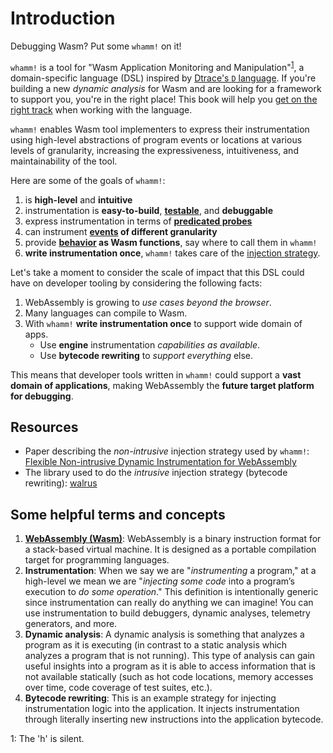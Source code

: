 # Introduction

Debugging Wasm? Put some `whamm!` on it!

`whamm!` is a tool for "Wasm Application Monitoring and Manipulation"<sup>[1](#silent_h)</sup>, a domain-specific language (DSL) inspired by [Dtrace's `D` language](https://illumos.org/books/dtrace).
If you're building a new _dynamic analysis_ for Wasm and are looking for a framework to support you, you're in the right place!
This book will help you [get on the right track](intro/getting_started.md) when working with the language.

`whamm!` enables Wasm tool implementers to express their instrumentation using high-level abstractions of program events or locations at various levels of granularity, increasing the expressiveness, intuitiveness, and maintainability of the tool.

Here are some of the goals of `whamm!`:
1. is **high-level** and **intuitive**
2. instrumentation is **easy-to-build**, [**testable**](intro/testing.md), and **debuggable**
3. express instrumentation in terms of [**predicated probes**](intro/grammar.md)
4. can instrument **[events](intro/events.md) of different granularity**
5. provide **[behavior](intro/libraries.md) as Wasm functions**, say where to call them in `whamm!`
6. **write instrumentation once**, `whamm!` takes care of the [injection strategy](intro/injection_strategies.md).

Let's take a moment to consider the scale of impact that this DSL could have on developer tooling by considering the following facts:
1. WebAssembly is growing to _use cases beyond the browser_.
2. Many languages can compile to Wasm. 
3. With `whamm!` **write instrumentation once** to support wide domain of apps.
   - Use **engine** instrumentation _capabilities as available_.
   - Use **bytecode rewriting** to _support everything_ else.

This means that developer tools written in `whamm!` could support a **vast domain of applications**, making WebAssembly the **future target platform for debugging**.

## Resources ##

- Paper describing the _non-intrusive_ injection strategy used by `whamm!`: [Flexible Non-intrusive Dynamic Instrumentation for WebAssembly](https://dl.acm.org/doi/10.1145/3620666.3651338)
- The library used to do the _intrusive_ injection strategy (bytecode rewriting): [walrus](https://github.com/rustwasm/walrus)

## Some helpful terms and concepts ##

1. **[WebAssembly (Wasm)](https://webassembly.org/)**:
   WebAssembly is a binary instruction format for a stack-based virtual machine.
   It is designed as a portable compilation target for programming languages.
2. **Instrumentation**:
   When we say we are "_instrumenting_ a program," at a high-level we mean we are "_injecting some code_ into a program’s execution to _do some operation_."
   This definition is intentionally generic since instrumentation can really do anything we can imagine!
   You can use instrumentation to build debuggers, dynamic analyses, telemetry generators, and more.
3. **Dynamic analysis**:
   A dynamic analysis is something that analyzes a program as it is executing (in contrast to a static analysis which analyzes a program that is not running).
   This type of analysis can gain useful insights into a program as it is able to access information that is not available statically (such as hot code locations, memory accesses over time, code coverage of test suites, etc.).
4. **Bytecode rewriting**:
   This is an example strategy for injecting instrumentation logic into the application.
   It injects instrumentation through literally inserting new instructions into the application bytecode.

<a name="silent_h">1</a>: The 'h' is silent.
 